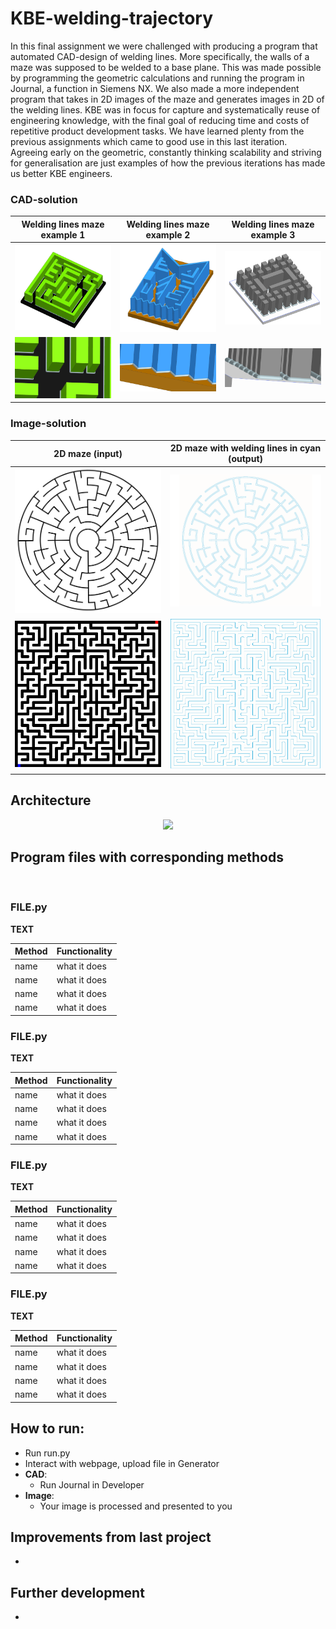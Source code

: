 # KBE-welding-trajectory
In this final assignment we were challenged with producing a program that automated CAD-design of welding lines. More specifically, the walls of a maze was supposed to be welded to a base plane. This was made possible by programming the geometric calculations and running the program in Journal, a function in Siemens NX. We also made a more independent program that takes in 2D images of the maze and generates images in 2D of the welding lines. KBE was in focus for capture and systematically reuse of engineering knowledge, with the final goal of reducing time and costs of repetitive product development tasks. We have learned plenty from the previous assignments which came to good use in this last iteration. Agreeing early on the geometric, constantly thinking scalability and striving for generalisation are just examples of how the previous iterations has made us better KBE engineers.

<h3>CAD-solution</h3>

Welding lines maze example 1  |  Welding lines maze example 2   |  Welding lines maze example 3  
:----------------------------:|:----------------------------:|:----------------------------:
![](https://github.com/torsteinhov/KBE-welding-trajectory/blob/main/product_photos/maze_v2_1.png)  |  ![](https://github.com/torsteinhov/KBE-welding-trajectory/blob/main/product_photos/maze_v3_1.png)   |   ![](https://github.com/torsteinhov/KBE-welding-trajectory/blob/main/product_photos/maze_v4_1.png)
![](https://github.com/torsteinhov/KBE-welding-trajectory/blob/main/product_photos/maze_v2_3.png)  |  ![](https://github.com/torsteinhov/KBE-welding-trajectory/blob/main/product_photos/maze_v3_3.png)   |   ![](https://github.com/torsteinhov/KBE-welding-trajectory/blob/main/product_photos/maze_v4_3.png)

<h3>Image-solution</h3>

2D maze (input)  |  2D maze with welding lines in cyan (output)
:----------------------------:|:----------------------------:
![](https://github.com/torsteinhov/KBE-welding-trajectory/blob/main/product_photos/2Dmaze3.jpg)  |  ![](https://github.com/torsteinhov/KBE-welding-trajectory/blob/main/product_photos/2Dmaze3_weldinglines.png)
![](https://github.com/torsteinhov/KBE-welding-trajectory/blob/main/product_photos/2Dmaze4.jpg)  |  ![](https://github.com/torsteinhov/KBE-welding-trajectory/blob/main/product_photos/2Dmaze4_weldinglines.png)


<h2>Architecture</h2>
<p align="center">
<img src="https://user-images.githubusercontent.com/77832956/115551909-f943a780-a2ab-11eb-8b2a-ec8bb10f177b.png">
</p>

<h2>Program files with corresponding methods</h2>
<br>
<h3>FILE.py</h3>

**TEXT**

| Method | Functionality |
| --- | --- |
| name | what it does |
| name | what it does |
| name | what it does |
| name | what it does |

<h3>FILE.py</h3>

**TEXT**

| Method | Functionality |
| --- | --- |
| name | what it does |
| name | what it does |
| name | what it does |
| name | what it does |

<h3>FILE.py</h3>

**TEXT**

| Method | Functionality |
| --- | --- |
| name | what it does |
| name | what it does |
| name | what it does |
| name | what it does |


<h3>FILE.py</h3>

**TEXT**

| Method | Functionality |
| --- | --- |
| name | what it does |
| name | what it does |
| name | what it does |
| name | what it does |

<h2>How to run:</h2>

+ Run run.py
+ Interact with webpage, upload file in Generator
+ **CAD**:
  + Run Journal in Developer
+ **Image**:
  + Your image is processed and presented to you

<h2>Improvements from last project</h2>

+ 

<h2>Further development</h2>

+ 
